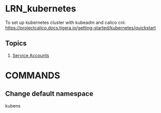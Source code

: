 # LRN_kubernetes

To set up kubernetes cluster with kubeadm and calico cni: https://projectcalico.docs.tigera.io/getting-started/kubernetes/quickstart

## Topics

1. [Service Accounts](service-account)

# COMMANDS

## Change default namespace
kubens <namespace>
